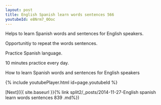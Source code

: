 ```yaml
---
layout: post
title: English Spanish learn words sentences 566 
youtubeId: e8Nrm7_0Ooc
---
```

 
 
Helps to learn Spanish words and sentences for English speakers.

Opportunitiy to repeat the words sentences. 

Practice Spanish language. 
 
10 minutes practice every day. 
 
How to learn Spanish words and sentences for English speakers 
 
{% include youtubePlayer.html id=page.youtubeId %}
 
 
[Next]({{ site.baseurl }}{% link  split2/_posts/2014-11-27-English spanish learn words sentences 839 .md%})
 
